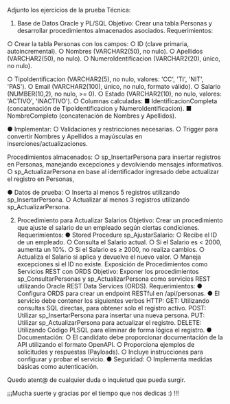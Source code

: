 

Adjunto los ejercicios de la prueba Técnica:
1. Base de Datos Oracle y PL/SQL
Objetivo: Crear una tabla Personas y desarrollar procedimientos almacenados
asociados.
Requerimientos:

○ Crear la tabla Personas con los campos:
○ ID (clave primaria, autoincremental).
○ Nombres (VARCHAR2(50), no nulo).
○ Apellidos (VARCHAR2(50), no nulo).
○ NumeroIdentificacion (VARCHAR2(20), único, no nulo).

○ TipoIdentificacion (VARCHAR2(5), no nulo, valores: 'CC', 'TI',
'NIT', 'PAS').
○ Email (VARCHAR2(100), único, no nulo, formato válido).
○ Salario (NUMBER(10,2), no nulo, >= 0).
○ Estado (VARCHAR2(10), no nulo, valores: 'ACTIVO', 'INACTIVO').
○ Columnas calculadas:
■ IdentificacionCompleta (concatenación de
TipoIdentificacion y NumeroIdentificacion).
■ NombreCompleto (concatenación de Nombres y Apellidos).

● Implementar:
○ Validaciones y restricciones necesarias.
○ Trigger para convertir Nombres y Apellidos a mayúsculas en
inserciones/actualizaciones.

Procedimientos almacenados:
○ sp_InsertarPersona para insertar registros en Personas,
manejando excepciones y devolviendo mensajes informativos.
○ sp_ActualizarPersona en base al identificador ingresado debe
actualizar el registro en Personas,

● Datos de prueba:
○ Inserta al menos 5 registros utilizando sp_InsertarPersona.
○ Actualizar al menos 3 registros utilizando sp_ActualizarPersona.

2. Procedimiento para Actualizar Salarios
Objetivo: Crear un procedimiento que ajuste el salario de un empleado según
ciertas condiciones.
Requerimientos:
● Stored Procedure sp_AjustarSalario:
○ Recibe el ID de un empleado.
○ Consulta el Salario actual.
○ Si el Salario es < 2000, aumenta un 10%.
○ Si el Salario es ≥ 2000, no realiza cambios.
○ Actualiza el Salario si aplica y devuelve el nuevo valor.
○ Maneja excepciones si el ID no existe.
Exposición de Procedimientos como Servicios REST con ORDS
Objetivo: Exponer los procedimientos sp_ConsultarPersonas y
sp_ActualizarPersona como servicios REST utilizando Oracle REST Data
Services (ORDS).
Requerimientos:
● Configura ORDS para crear un endpoint RESTful en /api/personas.
● El servicio debe contener los siguientes verbos HTTP:
GET: Utilizando consultas SQL directas, para obtener solo el registro activo.
POST: Utilizar sp_InsertarPersona para insertar una nueva persona.
PUT: Utilizar sp_ActualizarPersona para actualizar el registro.
DELETE: Utilizando Código PLSQL para eliminar de forma lógica el registro.
● Documentación:
○ El candidato debe proporcionar documentación de la API
utilizando el formato OpenAPI.
○ Proporciona ejemplos de solicitudes y respuestas (Payloads).
○ Incluye instrucciones para configurar y probar el servicio.
● Seguridad:
○ Implementa medidas básicas como autenticación.

Quedo atent@ de cualquier duda o inquietud que pueda surgir.

¡¡¡Mucha suerte y gracias por el tiempo que nos dedicas :) !!!
